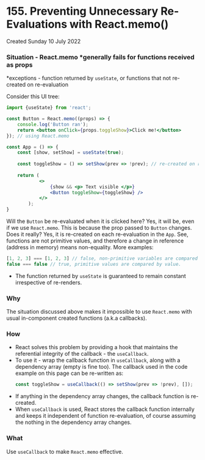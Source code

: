 # 155. Preventing Unnecessary Re-Evaluations with React.memo()
Created Sunday 10 July 2022

### Situation - React.memo \*generally fails for functions received as props
\*exceptions - function returned by `useState`, or functions that not re-created on re-evaluation

Consider this UI tree:
```jsx
import {useState} from 'react';

const Button = React.memo((props) => {
	console.log('Button ran');
	return <button onClick={props.toggleShow}>Click me!</button>
}); // using React.memo

const App = () => {
	const [show, setShow] = useState(true);
	
	const toggleShow = () => setShow(prev => !prev); // re-created on re-evaluation
	
	return (
			<>
				{show && <p> Text visible </p>}
				<Button toggleShow={toggleShow} />
			</>
		);
}
```

Will the `Button` be re-evaluated when it is clicked here? Yes, it will be, even if we use `React.memo`. This is because the prop passed to `Button` changes. Does it really? Yes, it is re-created on each re-evaluation in the `App`. See, functions are not primitive values, and therefore a change in reference (address in memory) means non-equality. More examples:
```js
[1, 2, 3] === [1, 2, 3] // false, non-primitive variables are compared by address, in addition to value.
false === false // true, primitive values are compared by value.
```
- The function returned by `useState` is guaranteed to remain constant irrespective of re-renders.

### Why
The situation discussed above makes it impossible to use `React.memo` with usual in-component created functions (a.k.a callbacks).


### How
- React solves this problem by providing a hook that maintains the referential integrity of the callback - the `useCallback`.
- To use it - wrap the callback function in `useCallback`, along with a dependency array (empty is fine too). The callback used in the code example on this page can be re-written as:
	```jsx
	const toggleShow = useCallback(() => setShow(prev => !prev), []);
	```
- If anything in the dependency array changes, the callback function is re-created.
- When `useCallback` is used, React stores the callback function internally and keeps it independent of function re-evaluation, of course assuming the nothing in the dependency array changes.

### What
Use `useCallback` to make `React.memo` effective.